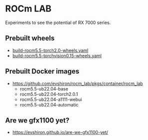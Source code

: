 
# ROCm LAB

Experiments to see the potential of RX 7000 series.

## Prebuilt wheels

* [build-rocm5.5-torch2.0-wheels.yaml](https://github.com/evshiron/rocm_lab/actions/workflows/build-rocm5.5-torch2.0-wheels.yaml)
* [build-rocm5.5-torchvision0.15-wheels.yaml](https://github.com/evshiron/rocm_lab/actions/workflows/build-rocm5.5-torchvision0.15-wheels.yaml)

## Prebuilt Docker images

* https://github.com/evshiron/rocm_lab/pkgs/container/rocm_lab
  * rocm5.5-ub22.04-base
  * rocm5.5-ub22.04-torch2.0.1
  * rocm5.5-ub22.04-a1111-webui
  * rocm5.5-ub22.04-automatic

## Are we gfx1100 yet?

* https://evshiron.github.io/are-we-gfx1100-yet/
